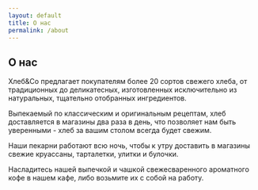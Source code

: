 ```yaml
---
layout: default
title: О нас
permalink: /about
---
```


<div class="row">
  <div class="col-sm-6">
    <h2 class="nav-title pull-left">О нас</h2>
    <article class="content">
      <p>
        Хлеб&Co предлагает покупателям более <span class="highlighted">20 сортов свежего хлеба</span>, от традиционных до деликатесных, изготовленных исключительно из натуральных, тщательно отобранных ингредиентов.
      </p>
      <p>
        Выпекаемый по <span class="highlighted">классическим и оригинальным рецептам</span>, хлеб доставляется в магазины два раза в день, что позволяет нам быть уверенными - хлеб за вашим столом всегда будет свежим.
      </p>
      <p>
        Наши пекарни работают всю ночь, чтобы к утру доставить в магазины свежие <span class="highlighted">круассаны, тарталетки, улитки и булочки</span>.
      </p>
      <p>
        Насладитесь нашей выпечкой и чашкой <span class="highlighted">свежесваренного ароматного кофе</span> в нашем кафе, либо возьмите их с собой на работу.
      </p>
    </article>
  </div>
</div>
